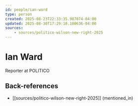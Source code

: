 ```yaml
---
id: people/ian-ward
type: person
created: 2025-08-23T22:33:35.987874-04:00
updated: 2025-08-30T17:29:10.180636-04:00
sources:
    - sources/politico-wilson-new-right-2025
---
```


# Ian Ward

Reporter at POLITICO

## Back-references
<!-- Auto-maintained by the system -->
- [[sources/politico-wilson-new-right-2025]] (mentioned_in)

